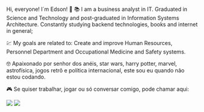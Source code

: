 Hi, everyone! I´m Edson! 🤝
📚 I am a business analyst in IT. Graduated in Science and Technology and post-graduated in Information Systems Architecture. Constantly studying backend technologies, books and internet in general;

💹 My goals are related to: Create and improve Human Resources, Personnel Department and Occupational Medicine and Safety systems.

🤓 Apaixonado por senhor dos anéis, star wars, harry potter, marvel, astrofísica, jogos retrô e política internacional, este sou eu quando não estou codando.

🎮 Se quiser trabalhar, jogar ou só conversar comigo, pode chamar aqui:

[<img src="https://img.shields.io/badge/LinkedIn-0077B5?style=for-the-badge&logo=linkedin&logoColor=white" />](https://www.linkedin.com/in/edson-s-reis/)
[<img src="https://img.shields.io/badge/Instagram-E4405F?style=for-the-badge&logo=instagram&logoColor=white" />](https://www.instagram.com/edson.sr/)

  


             
